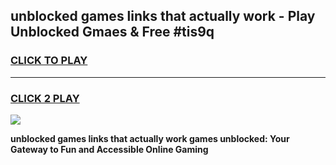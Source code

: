 
## unblocked games links that actually work - Play Unblocked Gmaes & Free #tis9q
<h3>
<a href="https://news.freeplayer.one?title=unblocked_games_links_that_actually_work&ref=24F">CLICK TO PLAY</a></h3>
<hr>

<h3>
<a href="https://news.freeplayer.one?title=unblocked_games_links_that_actually_work&ref=24F">CLICK 2 PLAY</a>
  
</h3>

<a href="https://news.freeplayer.one?title=unblocked_games_links_that_actually_work&ref=24F/"><img src="https://clearcache.store/games.png"></a>


**unblocked games links that actually work games unblocked: Your Gateway to Fun and Accessible Online Gaming**
